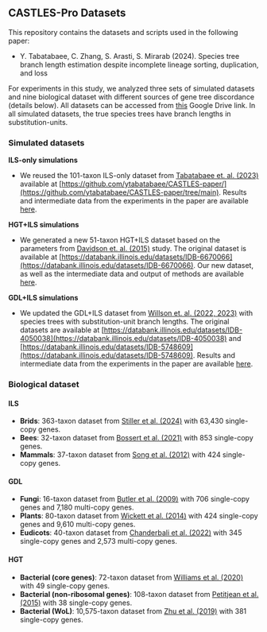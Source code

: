 ## CASTLES-Pro Datasets

This repository contains the datasets and scripts used in the following paper:

- Y. Tabatabaee, C. Zhang, S. Arasti, S. Mirarab (2024). Species tree branch length estimation despite incomplete lineage sorting, duplication, and loss

For experiments in this study, we analyzed three sets of simulated datasets and nine biological dataset with different sources of gene tree discordance (details below). All datasets can be accessed from [this](https://drive.google.com/drive/folders/1xrDjxkSSnbcvUVW_QcaUS8-mou1sJyww?usp=sharing) Google Drive link. In all simulated datasets, the true species trees have branch lengths in substitution-units.

### Simulated datasets

**ILS-only simulations**

- We reused the 101-taxon ILS-only dataset from [Tabatabaee et. al. (2023)](https://academic.oup.com/bioinformatics/article/39/Supplement_1/i185/7210452) available at [https://github.com/ytabatabaee/CASTLES-paper/](https://github.com/ytabatabaee/CASTLES-paper/tree/main). Results and intermediate data from the experiments in the paper are available [here](https://drive.google.com/file/d/1UhF5IlTgZ1_SJ2UMlX0gUtexAMfHMObs/view?usp=sharing).

**HGT+ILS simulations**
- We generated a new 51-taxon HGT+ILS dataset based on the parameters from [Davidson et. al. (2015)](https://bmcgenomics.biomedcentral.com/articles/10.1186/1471-2164-16-S10-S1) study. The original dataset is available at [https://databank.illinois.edu/datasets/IDB-6670066](https://databank.illinois.edu/datasets/IDB-6670066). Our new dataset, as well as the intermediate data and output of methods are available [here](https://drive.google.com/file/d/1MstkPWFCHtoDbJpCnCaSMPE8LGqzX9Kg/view?usp=sharing).

**GDL+ILS simulations**
- We updated the GDL+ILS dataset from [Willson et. al. (2022, 2023)](https://academic.oup.com/sysbio/article/71/3/610/6358739) with species trees with substitution-unit branch lengths. The original datasets are available at [https://databank.illinois.edu/datasets/IDB-4050038](https://databank.illinois.edu/datasets/IDB-4050038) and  [https://databank.illinois.edu/datasets/IDB-5748609](https://databank.illinois.edu/datasets/IDB-5748609).  Results and intermediate data from the experiments in the paper are available [here](https://drive.google.com/drive/folders/1xrDjxkSSnbcvUVW_QcaUS8-mou1sJyww?usp=sharing).

### Biological dataset
#### ILS
- **Brids**: 363-taxon dataset from [Stiller et al. (2024)](https://www.nature.com/articles/s41586-024-07323-1) with 63,430 single-copy genes.
- **Bees**: 32-taxon dataset from [Bossert et al. (2021)](https://academic.oup.com/sysbio/article/70/4/803/6050959) with 853 single-copy genes.
- **Mammals**: 37-taxon dataset from [Song et al. (2012)](https://www.pnas.org/doi/10.1073/pnas.1211733109) with 424 single-copy genes.
#### GDL
- **Fungi**: 16-taxon dataset from [Butler et al. (2009)](https://www.nature.com/articles/nature08064) with 706 single-copy genes and 7,180 multi-copy genes.
- **Plants**: 80-taxon dataset from [Wickett et al. (2014)](https://www.pnas.org/doi/10.1073/pnas.1323926111) with 424 single-copy genes and 9,610 multi-copy genes.
- **Eudicots**: 40-taxon dataset from [Chanderbali et al. (2022)](https://www.nature.com/articles/s41467-022-28312-w) with 345 single-copy genes and 2,573 multi-copy genes.
#### HGT
- **Bacterial (core genes)**: 72-taxon dataset from [Williams et al. (2020)](https://www.nature.com/articles/s41559-019-1040-x) with 49 single-copy genes.
- **Bacterial (non-ribosomal genes)**: 108-taxon dataset from [Petitjean et al. (2015)](https://pubmed.ncbi.nlm.nih.gov/25527841/) with 38 single-copy genes.
- **Bacterial (WoL)**: 10,575-taxon dataset from [Zhu et al. (2019)](https://www.nature.com/articles/s41467-019-13443-4) with 381 single-copy genes.
